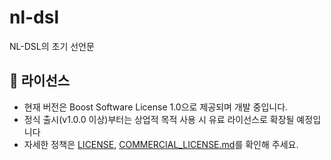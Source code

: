 # nl-dsl
NL-DSL의 초기 선언문

## 📄 라이선스

- 현재 버전은 Boost Software License 1.0으로 제공되며 개발 중입니다.
- 정식 출시(v1.0.0 이상)부터는 상업적 목적 사용 시 유료 라이선스로 확장될 예정입니다
- 자세한 정책은 [LICENSE](./LICENSE), [COMMERCIAL_LICENSE.md](./COMMERCIAL_LICENSE.md)를 확인해 주세요.
